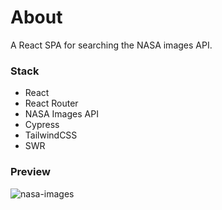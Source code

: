 # About

A React SPA for searching the NASA images API.

### Stack
- React
- React Router
- NASA Images API
- Cypress
- TailwindCSS
- SWR

### Preview
![nasa-images](https://github.com/tmunongo/nasa-images/assets/17217574/8f617173-367a-45d7-98a8-72fb315658f9)
